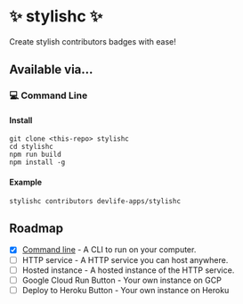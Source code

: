 # :sparkles: stylishc :sparkles:

Create stylish contributors badges with ease!

## Available via...

### :computer: Command Line

#### Install

```shell
git clone <this-repo> stylishc
cd stylishc
npm run build
npm install -g
```

#### Example

```shell
stylishc contributors devlife-apps/stylishc
```

## Roadmap

- [x] [Command line](#computer-command-line) - A CLI to run on your computer.
- [ ] HTTP service - A HTTP service you can host anywhere.
- [ ] Hosted instance - A hosted instance of the HTTP service.
- [ ] Google Cloud Run Button - Your own instance on GCP
- [ ] Deploy to Heroku Button - Your own instance on Heroku
